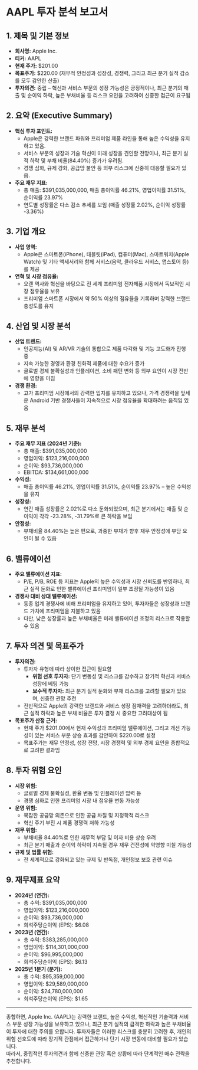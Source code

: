 # AAPL 투자 분석 보고서

## 1. 제목 및 기본 정보
- **회사명:** Apple Inc.
- **티커:** AAPL
- **현재 주가:** $201.00
- **목표주가:** $220.00 (재무적 안정성과 성장성, 경쟁력, 그리고 최근 분기 실적 감소를 모두 감안한 산출)
- **투자의견:** 중립 – 혁신과 서비스 부문의 성장 가능성은 긍정적이나, 최근 분기의 매출 및 순이익 하락, 높은 부채비율 등 리스크 요인을 고려하여 신중한 접근이 요구됨

## 2. 요약 (Executive Summary)
- **핵심 투자 포인트:** 
  - Apple은 강력한 브랜드 파워와 프리미엄 제품 라인을 통해 높은 수익성을 유지하고 있음.
  - 서비스 부문의 성장과 기술 혁신이 미래 성장을 견인할 전망이나, 최근 분기 실적 하락 및 부채 비율(84.40%) 증가가 우려됨.
  - 경쟁 심화, 규제 강화, 공급망 불안 등 외부 리스크에 신중히 대응할 필요가 있음.
- **주요 재무 지표:** 
  - 총 매출: $391,035,000,000, 매출 총이익률 46.21%, 영업이익률 31.51%, 순이익률 23.97%
  - 연도별 성장률은 다소 감소 추세를 보임 (매출 성장률 2.02%, 순이익 성장률 -3.36%)

## 3. 기업 개요
- **사업 영역:** 
  - Apple은 스마트폰(iPhone), 태블릿(iPad), 컴퓨터(Mac), 스마트워치(Apple Watch) 및 기타 액세서리와 함께 서비스(음악, 클라우드 서비스, 앱스토어 등)를 제공
- **연혁 및 시장 점유율:** 
  - 오랜 역사와 혁신을 바탕으로 전 세계 프리미엄 전자제품 시장에서 독보적인 시장 점유율을 보유
  - 프리미엄 스마트폰 시장에서 약 50% 이상의 점유율을 기록하며 강력한 브랜드 충성도를 유지

## 4. 산업 및 시장 분석
- **산업 트렌드:**
  - 인공지능(AI) 및 AR/VR 기술의 통합으로 제품 다각화 및 기능 고도화가 진행 중
  - 지속 가능한 경영과 환경 친화적 제품에 대한 수요가 증가
  - 글로벌 경제 불확실성과 인플레이션, 소비 패턴 변화 등 외부 요인이 시장 전반에 영향을 미침
- **경쟁 환경:**
  - 고가 프리미엄 시장에서의 강력한 입지를 유지하고 있으나, 가격 경쟁력을 앞세운 Android 기반 경쟁사들이 지속적으로 시장 점유율을 확대하려는 움직임 있음

## 5. 재무 분석
- **주요 재무 지표 (2024년 기준):**
  - 총 매출: $391,035,000,000
  - 영업이익: $123,216,000,000
  - 순이익: $93,736,000,000
  - EBITDA: $134,661,000,000
- **수익성:**
  - 매출 총이익률 46.21%, 영업이익률 31.51%, 순이익률 23.97% – 높은 수익성을 유지
- **성장성:**
  - 연간 매출 성장률은 2.02%로 다소 둔화되었으며, 최근 분기에서는 매출 및 순이익이 각각 -23.28%, -31.79%로 큰 하락을 보임
- **안정성:**
  - 부채비율 84.40%는 높은 편으로, 과중한 부채가 향후 재무 안정성에 부담 요인이 될 수 있음

## 6. 밸류에이션
- **주요 밸류에이션 지표:**
  - P/E, P/B, ROE 등 지표는 Apple의 높은 수익성과 시장 신뢰도를 반영하나, 최근 실적 둔화로 인한 밸류에이션 프리미엄이 일부 조정될 가능성이 있음
- **경쟁사 대비 상대 밸류에이션:**
  - 동종 업계 경쟁사에 비해 프리미엄을 유지하고 있어, 투자자들은 성장성과 브랜드 가치에 프리미엄을 지불하고 있음
  - 다만, 낮은 성장률과 높은 부채비율은 미래 밸류에이션 조정의 리스크로 작용할 수 있음

## 7. 투자 의견 및 목표주가
- **투자의견:** 
  - 투자자 유형에 따라 상이한 접근이 필요함  
    - **위험 선호 투자자:** 단기 변동성 및 리스크를 감수하고 장기적 혁신과 서비스 성장에 베팅 가능
    - **보수적 투자자:** 최근 분기 실적 둔화와 부채 리스크를 고려할 필요가 있으며, 신중한 관망 추천
  - 전반적으로 Apple의 강력한 브랜드와 서비스 성장 잠재력을 고려하더라도, 최근 실적 하락과 높은 부채 비율은 투자 결정 시 중요한 고려대상이 됨
- **목표주가 산정 근거:** 
  - 현재 주가 $201.00에서 현재 수익성과 프리미엄 밸류에이션, 그리고 개선 가능성이 있는 서비스 부문 상승 효과를 감안하여 $220.00로 설정  
  - 목표주가는 재무 안정성, 성장 전망, 시장 경쟁력 및 외부 경제 요인을 종합적으로 고려한 결과임

## 8. 투자 위험 요인
- **시장 위험:**
  - 글로벌 경제 불확실성, 환율 변동 및 인플레이션 압력 등
  - 경쟁 심화로 인한 프리미엄 시장 내 점유율 변동 가능성
- **운영 위험:**
  - 복잡한 공급망 의존으로 인한 공급 차질 및 지정학적 리스크
  - 혁신 주기 부진 시 제품 경쟁력 저하 가능성
- **재무 위험:**
  - 부채비율 84.40%로 인한 재무적 부담 및 이자 비용 상승 우려
  - 최근 분기 매출과 순이익 하락이 지속될 경우 재무 건전성에 악영향 미칠 가능성
- **규제 및 법률 위험:**
  - 전 세계적으로 강화되고 있는 규제 및 반독점, 개인정보 보호 관련 이슈

## 9. 재무제표 요약
- **2024년 (연간):**
  - 총 수익: $391,035,000,000
  - 영업이익: $123,216,000,000
  - 순이익: $93,736,000,000
  - 희석주당순이익 (EPS): $6.08
- **2023년 (연간):**
  - 총 수익: $383,285,000,000
  - 영업이익: $114,301,000,000
  - 순이익: $96,995,000,000
  - 희석주당순이익 (EPS): $6.13
- **2025년 1분기 (분기):**
  - 총 수익: $95,359,000,000
  - 영업이익: $29,589,000,000
  - 순이익: $24,780,000,000
  - 희석주당순이익 (EPS): $1.65

---

종합하면, Apple Inc. (AAPL)는 강력한 브랜드, 높은 수익성, 혁신적인 기술력과 서비스 부문 성장 가능성을 보유하고 있으나, 최근 분기 실적의 급격한 하락과 높은 부채비율이 투자에 대한 주의를 요합니다. 투자자들은 이러한 리스크를 충분히 고려한 후, 개인의 위험 선호도에 따라 장기적 관점에서 접근하거나 단기 시장 변동에 대비할 필요가 있습니다.  
따라서, 중립적인 투자의견과 함께 신중한 관망 혹은 상황에 따라 단계적인 매수 전략을 추천합니다.